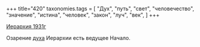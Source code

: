 +++
title="420"
taxonomies.tags = [
 "Дух",
 "путь",
 "свет",
 "человечество",
 "значение",
 "истина",
 "человек",
 "закон",
 "луч",
 "век",
]
+++

[Иерархия 1931г](/agni/1931)

Озарение [духа](/tags/закон) Иерархии есть ведущее Начало.   

